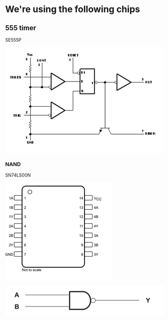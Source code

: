 # We're using the following chips

## 555 timer

SE555P

![se555p](resources/se555p.png "SE555P")

### NAND

SN74LS00N

![sn74ls00n](resources/sn74ls00n.png "SN74LS00N")

![sn74ls00n-functional](resources/sn74ls00n-functional.png "SN74LS00N Functional")